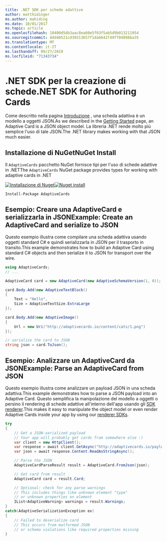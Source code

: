 ```yaml
---
title: .NET SDK per schede adattive
author: matthidinger
ms.author: mahiding
ms.date: 10/01/2017
ms.topic: article
ms.openlocfilehash: 10400d5db3aac8ea60e5f03f5ab5d9b013211954
ms.sourcegitcommit: 4dd40521cd39313657f1dab642f49ff04098ba35
ms.translationtype: MT
ms.contentlocale: it-IT
ms.lasthandoff: 09/27/2019
ms.locfileid: "71343734"
---
```

# <a name="net-sdk-for-authoring-cards"></a><span data-ttu-id="ae8f0-102">.NET SDK per la creazione di schede</span><span class="sxs-lookup"><span data-stu-id="ae8f0-102">.NET SDK for Authoring Cards</span></span>

<span data-ttu-id="ae8f0-103">Come descritto nella pagina [Introduzione](../../authoring-cards/getting-started.md) , una scheda adattiva è un modello a oggetti JSON.</span><span class="sxs-lookup"><span data-stu-id="ae8f0-103">As we described in the [Getting Started](../../authoring-cards/getting-started.md) page, an Adaptive Card is a JSON object model.</span></span> <span data-ttu-id="ae8f0-104">La libreria .NET rende molto più semplice l'uso di tale JSON.</span><span class="sxs-lookup"><span data-stu-id="ae8f0-104">The .NET library makes working with that JSON much easier.</span></span>


## <a name="nuget-install"></a><span data-ttu-id="ae8f0-105">Installazione di NuGet</span><span class="sxs-lookup"><span data-stu-id="ae8f0-105">NuGet Install</span></span>
<span data-ttu-id="ae8f0-106">Il `AdaptiveCards` pacchetto NuGet fornisce tipi per l'uso di schede adattive in .NET</span><span class="sxs-lookup"><span data-stu-id="ae8f0-106">The `AdaptiveCards` NuGet package provides types for working with adaptive cards in .NET</span></span>

<span data-ttu-id="ae8f0-107">[![Installazione di Nuget](https://img.shields.io/nuget/vpre/AdaptiveCards.svg)](https://www.nuget.org/packages/AdaptiveCards)</span><span class="sxs-lookup"><span data-stu-id="ae8f0-107">[![Nuget install](https://img.shields.io/nuget/vpre/AdaptiveCards.svg)](https://www.nuget.org/packages/AdaptiveCards)</span></span>

```console
Install-Package AdaptiveCards
```

## <a name="example-create-an-adaptivecard-and-serialize-to-json"></a><span data-ttu-id="ae8f0-108">Esempio: Creare una AdaptiveCard e serializzarla in JSON</span><span class="sxs-lookup"><span data-stu-id="ae8f0-108">Example: Create an AdaptiveCard and serialize to JSON</span></span>

<span data-ttu-id="ae8f0-109">Questo esempio illustra come compilare una scheda adattiva usando oggetti standard C# e quindi serializzarla in JSON per il trasporto in transito.</span><span class="sxs-lookup"><span data-stu-id="ae8f0-109">This example demonstrates how to build an Adaptive Card using standard C# objects and then serialize it to JSON for transport over the wire.</span></span>

```csharp
using AdaptiveCards;
// ...

AdaptiveCard card = new AdaptiveCard(new AdaptiveSchemaVersion(1, 0));

card.Body.Add(new AdaptiveTextBlock() 
{
    Text = "Hello",
    Size = AdaptiveTextSize.ExtraLarge
});

card.Body.Add(new AdaptiveImage() 
{
    Url = new Uri("http://adaptivecards.io/content/cats/1.png")
});

// serialize the card to JSON
string json = card.ToJson();
```

## <a name="example-parse-an-adaptivecard-from-json"></a><span data-ttu-id="ae8f0-110">Esempio: Analizzare un AdaptiveCard da JSON</span><span class="sxs-lookup"><span data-stu-id="ae8f0-110">Example: Parse an AdaptiveCard from JSON</span></span>

<span data-ttu-id="ae8f0-111">Questo esempio illustra come analizzare un payload JSON in una scheda adattiva.</span><span class="sxs-lookup"><span data-stu-id="ae8f0-111">This example demonstrates how to parse a JSON payload into an Adaptive Card.</span></span> <span data-ttu-id="ae8f0-112">Questo semplifica la manipolazione del modello a oggetti o persino il rendering di schede adattive all'interno dell'app usando gli [SDK renderer](../../rendering-cards/getting-started.md).</span><span class="sxs-lookup"><span data-stu-id="ae8f0-112">This makes it easy to manipulate the object model or even render Adaptive Cards inside your app by using our [renderer SDKs](../../rendering-cards/getting-started.md).</span></span>

```csharp
try
{
    // Get a JSON-serialized payload
    // Your app will probably get cards from somewhere else :)
    var client = new HttpClient();
    var response = await client.GetAsync("http://adaptivecards.io/payloads/ActivityUpdate.json");
    var json = await response.Content.ReadAsStringAsync();

    // Parse the JSON 
    AdaptiveCardParseResult result = AdaptiveCard.FromJson(json);

    // Get card from result
    AdaptiveCard card = result.Card;

    // Optional: check for any parse warnings
    // This includes things like unknown element "type"
    // or unknown properties on element
    IList<AdaptiveWarning> warnings = result.Warnings;
}
catch(AdaptiveSerializationException ex)
{
    // Failed to deserialize card 
    // This occurs from malformed JSON
    // or schema violations like required properties missing 
}
```
